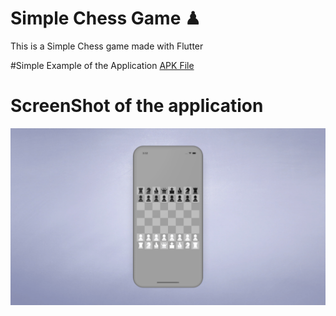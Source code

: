 # Simple Chess Game ♟

This is a Simple Chess game made with Flutter

#Simple Example of the Application
[APK File](https://drive.google.com/drive/u/0/folders/1tyuts9KaA2OxMzPcPR9t0USZ-uNbL2eE)

# ScreenShot of the application
<img  align="left" src="thumba.png"/>
